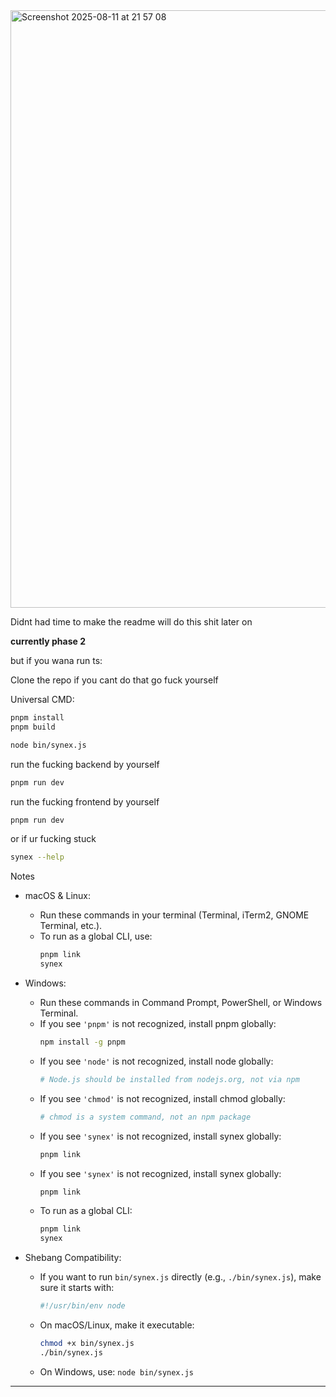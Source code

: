 <img width="1470" height="956" alt="Screenshot 2025-08-11 at 21 57 08" src="https://github.com/user-attachments/assets/270e1776-99b9-47ec-8671-381ba5a1b985" />

Didnt had time to make the readme will do this shit later on

**currently phase 2**

but if you wana run ts:

Clone the repo if you cant do that go fuck yourself

Universal CMD:
```zsh
pnpm install
pnpm build
```
```zsh
node bin/synex.js
```
run the fucking backend by yourself
```zsh
pnpm run dev
```
run the fucking frontend by yourself
```zsh
pnpm run dev
```

or if ur fucking stuck
```zsh
synex --help
```

Notes

- macOS & Linux:
  - Run these commands in your terminal (Terminal, iTerm2, GNOME Terminal, etc.).
  - To run as a global CLI, use:
    ```zsh
    pnpm link
    synex
    ```

- Windows:
  - Run these commands in Command Prompt, PowerShell, or Windows Terminal.
  - If you see ```'pnpm'``` is not recognized, install pnpm globally:
    ```zsh
    npm install -g pnpm
    ```
  - If you see ```'node'``` is not recognized, install node globally:
    ```zsh
    # Node.js should be installed from nodejs.org, not via npm
    ```
  - If you see ```'chmod'``` is not recognized, install chmod globally:
    ```zsh
    # chmod is a system command, not an npm package
    ```
  - If you see ```'synex'``` is not recognized, install synex globally:
    ```zsh
    pnpm link
    ```
  - If you see ```'synex'``` is not recognized, install synex globally:
    ```zsh
    pnpm link
    ```
  - To run as a global CLI:
    ```zsh
    pnpm link
    synex
    ```

- Shebang Compatibility:
  - If you want to run ```bin/synex.js``` directly (e.g., ```./bin/synex.js```), make sure it starts with:
    ```zsh
    #!/usr/bin/env node
    ```
  - On macOS/Linux, make it executable:
    ```zsh
    chmod +x bin/synex.js
    ./bin/synex.js
  - On Windows, use:
    ```node bin/synex.js```

---
